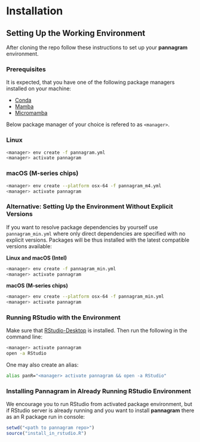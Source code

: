 # Installation

## Setting Up the Working Environment

After cloning the repo follow these instructions to set up your **pannagram** environment.

### Prerequisites

It is expected, that you have one of the following package managers installed on your machine:
- [Conda](https://docs.conda.io/projects/conda/en/latest/index.html)
- [Mamba](https://github.com/mamba-org/mamba)
- [Micromamba](https://github.com/mamba-org/mamba#micromamba)

Below package manager of your choice is refered to as `<manager>`.

### Linux

```bash
<manager> env create -f pannagram.yml
<manager> activate pannagram
```

### macOS (M-series chips)

```bash
<manager> env create --platform osx-64 -f pannagram_m4.yml
<manager> activate pannagram
```

### Alternative: Setting Up the Environment Without Explicit Versions

If you want to resolve package dependencies by yourself use `pannagram_min.yml` where only direct dependencies are specified with no explicit versions. Packages will be thus installed with the latest compatible versions available:

**Linux and macOS (Intel)**

```bash
<manager> env create -f pannagram_min.yml
<manager> activate pannagram
```

**macOS (M-series chips)**

```bash
<manager> env create --platform osx-64 -f pannagram_min.yml
<manager> activate pannagram
```

### Running RStudio with the Environment

Make sure that [RStudio-Desktop](https://posit.co/download/rstudio-desktop/) is installed.
Then run the following in the command line:

```bash
<manager> activate pannagram
open -a RStudio
```

One may also create an alias:
```bash
alias panR="<manager> activate pannagram && open -a RStudio"
```

### Installing Pannagram in Already Running RStudio Environment

We encourage you to run RStudio from activated package environment, but if RStudio server is already running and you want to install **pannagram** there as an R package run in console:
```R
setwd("<path to pannagram repo>")
source("install_in_rstudio.R")
```